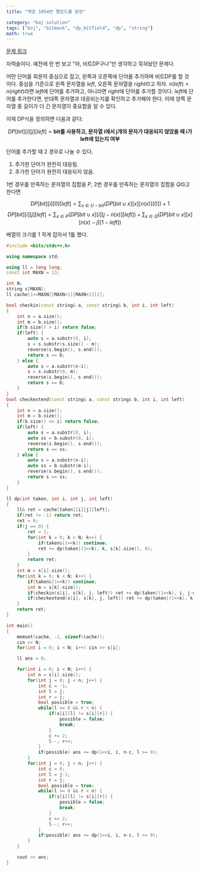 ```yaml
---
title: "백준 1054번 팰린드롬 문장"

category: "boj solution"
tags: ["boj", "bitmask", "dp_bitfield", "dp", "string"]
math: true
--- 
```


[문제 링크](https://www.acmicpc.net/problem/1054)

자력솔이다. 예전에 한 번 보고 "아, 비트DP구나"만 생각하고 묵혀놨던 문제다.

어떤 단어를 회문의 중심으로 잡고, 왼쪽과 오른쪽에 단어를 추가하며 비트DP를 할 것이다. 중심을 기준으로 왼쪽 문자열을 $left$, 오른쪽 문자열을 $right$라고 하자. $n(left) \lt n(right)$라면 $left$에 단어를 추가하고, 아니라면 $right$에 단어를 추가할 것이다. $left$에 단어를 추가한다면, 반대쪽 문자열과 대응되는지를 확인하고 추가해야 한다. 이때 양쪽 문자열 중 길이가 더 긴 문자열이 중요함을 알 수 있다.

이제 DP식을 정의하면 다음과 같다:

$$DP[bit][i][j][left] = \textbf{bit를 사용하고, 문자열 i에서 j개의 문자가 대응되지 않았을 때 i가 left에 있는지 여부}$$

단어를 추가할 때 2 경우로 나눌 수 있다.

1. 추가한 단어가 완전히 대응됨.
2. 추가한 단어가 완전히 대응되지 않음.

1번 경우를 만족하는 문자열의 집합을 $P$, 2번 경우를 만족하는 문자열의 집합을 $Q$라고 한다면


$$DP[bit][i][0][left] = \sum_{x \in U - bit}(DP[bit \cup x][x][n(x)][0]) + 1$$
$$DP[bit][i][j][left] = \sum_{x \in P}(DP[bit \cup x][i][j-n(x)][left]) + \sum_{x \in Q}(DP[bit \cup x][x][n(x)-j][1 - left])$$

배열의 크기를 1 작게 잡아서 1틀 했다.

```cpp
#include <bits/stdc++.h>

using namespace std;

using ll = long long;
const int MAXN = 13;

int N;
string s[MAXN];
ll cache[1<<MAXN][MAXN+1][MAXN+1][2];

bool checkin(const string& a, const string& b, int i, int left)
{
    int n = a.size();
    int m = b.size();
    if(b.size() > i) return false;
    if(left) {
        auto s = a.substr(0, i);
        s = s.substr(s.size() - m);
        reverse(s.begin(), s.end());
        return s == b;
    } else {
        auto s = a.substr(n-i);
        s = s.substr(0, m);
        reverse(s.begin(), s.end());
        return s == b;
    }
}
bool checkextend(const string& a, const string& b, int i, int left)
{
    int n = a.size();
    int m = b.size();
    if(b.size() <= i) return false;
    if(left) {
        auto s = a.substr(0, i);
        auto ss = b.substr(0, i);
        reverse(s.begin(), s.end());
        return s == ss;
    } else {
        auto s = a.substr(n-i);
        auto ss = b.substr(m-i);
        reverse(s.begin(), s.end());
        return s == ss;
    }
}

ll dp(int taken, int i, int j, int left)
{
    ll& ret = cache[taken][i][j][left];
    if(ret != -1) return ret;
    ret = 0;
    if(j == 0) {
        ret = 1;
        for(int k = 0; k < N; k++) {
            if(taken&(1<<k)) continue;
            ret += dp(taken|(1<<k), k, s[k].size(), 0);
        }
        return ret;
    }
    int m = s[i].size();
    for(int k = 0; k < N; k++) {
        if(taken&(1<<k)) continue;
        int m = s[k].size();
        if(checkin(s[i], s[k], j, left)) ret += dp(taken|(1<<k), i, j-m, left);
        if(checkextend(s[i], s[k], j, left)) ret += dp(taken|(1<<k), k, m-j, !left);
    }
    return ret;
}

int main()
{
    memset(cache, -1, sizeof(cache));
    cin >> N;
    for(int i = 0; i < N; i++) cin >> s[i];

    ll ans = 0;

    for(int i = 0; i < N; i++) {
        int n = s[i].size();
        for(int j = 0; j < n; j++) {
            int c = -1;
            int l = j;
            int r = j;
            bool possible = true;
            while(l >= 0 && r < n) {
                if(s[i][l] != s[i][r]) {
                    possible = false;
                    break;
                }
                c += 2;
                l--; r++;
            }
            if(possible) ans += dp(1<<i, i, n-c, l >= 0);
        }
        for(int j = 0; j < n; j++) {
            int c = 0;
            int l = j-1;
            int r = j;
            bool possible = true;
            while(l >= 0 && r < n) {
                if(s[i][l] != s[i][r]) {
                    possible = false;
                    break;
                }
                c += 2;
                l--; r++;
            }
            if(possible) ans += dp(1<<i, i, n-c, l >= 0);
        }
    }

    cout << ans;
}
```